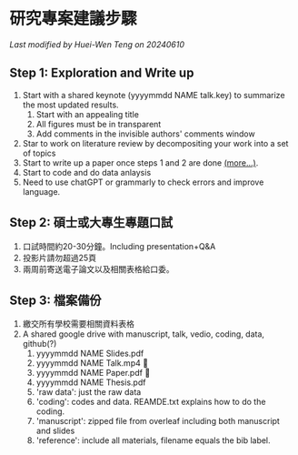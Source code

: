 # 研究專案建議步驟 


*Last modified by Huei-Wen Teng on 20240610*

## Step 1: Exploration and Write up

1. Start with a shared keynote (yyyymmdd NAME talk.key) to summarize the most updated results. 
    1. Start with an appealing title
    2. All figures must be in transparent
    3. Add comments in the invisible authors' comments window
2. Star to work on literature review by decompositing your work into a set of topics
3. Start to write up a paper once steps 1 and 2 are done [(more...)](https://hackmd.io/_eKxt4LLT-SGCrr5NFeByA). 
4. Start to code and do data anlaysis
5. Need to use chatGPT or grammarly to check errors and improve language. 


## Step 2: 碩士或大專生專題口試

1. 口試時間約20-30分鐘。Including presentation+Q&A
2. 投影片請勿超過25頁
3. 兩周前寄送電子論文以及相關表格給口委。

## Step 3: 檔案備份

1. 繳交所有學校需要相關資料表格
2. A shared google drive with manuscript, talk, vedio, coding, data, github(?)
    1. yyyymmdd NAME Slides.pdf 
    2. yyyymmdd NAME Talk.mp4 :apple:
    3. yyyymmdd NAME Paper.pdf :apple:
    4. yyyymmdd NAME Thesis.pdf
    5. 'raw data': just the raw data
    6. 'coding': codes and data. REAMDE.txt explains how to do the coding. 
    8. 'manuscript': zipped file from overleaf including both manuscript and slides
    9. 'reference': include all materials, filename equals the bib label. 
